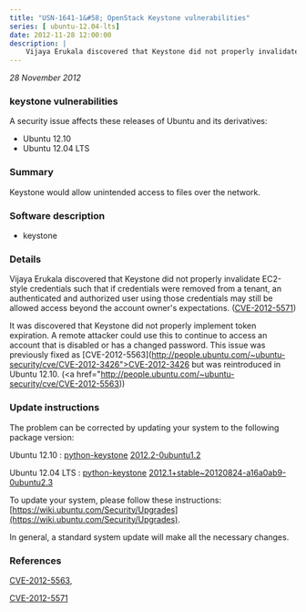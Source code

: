 ```yaml
---
title: "USN-1641-1&#58; OpenStack Keystone vulnerabilities"
series: [ ubuntu-12.04-lts]
date: 2012-11-28 12:00:00
description: |
    Vijaya Erukala discovered that Keystone did not properly invalidate EC2-style credentials such that if credentials were removed from a tenant, an authenticated and authorized user using those credentials may still be allowed access beyond the account owner&#39;s expectations. ([CVE-2012-5571](http://people.ubuntu.com/~ubuntu-security/cve/CVE-2012-5571))
--- 
```

 
 

*28 November 2012*

### keystone vulnerabilities

A security issue affects these releases of Ubuntu and its derivatives:

* Ubuntu 12.10
* Ubuntu 12.04 LTS

### Summary

Keystone would allow unintended access to files over the network. 

### Software description

* keystone 

### Details

Vijaya Erukala discovered that Keystone did not properly invalidate EC2-style credentials such that if credentials were removed from a tenant, an authenticated and authorized user using those credentials may still be allowed access beyond the account owner&#39;s expectations. ([CVE-2012-5571](http://people.ubuntu.com/~ubuntu-security/cve/CVE-2012-5571))

It was discovered that Keystone did not properly implement token expiration. A remote attacker could use this to continue to access an account that is disabled or has a changed password. This issue was previously fixed as [CVE-2012-5563](http://people.ubuntu.com/~ubuntu-security/cve/CVE-2012-3426">CVE-2012-3426</a> but was reintroduced in Ubuntu 12.10. (<a href="http://people.ubuntu.com/~ubuntu-security/cve/CVE-2012-5563)) 

### Update instructions

The problem can be corrected by updating your system to the following package version:

Ubuntu 12.10
 : [python-keystone](https://launchpad.net/ubuntu/+source/keystone) <span> [2012.2-0ubuntu1.2](https://launchpad.net/ubuntu/+source/keystone/2012.2-0ubuntu1.2) </span> 

Ubuntu 12.04 LTS
 : [python-keystone](https://launchpad.net/ubuntu/+source/keystone) <span> [2012.1+stable~20120824-a16a0ab9-0ubuntu2.3](https://launchpad.net/ubuntu/+source/keystone/2012.1+stable~20120824-a16a0ab9-0ubuntu2.3) </span> 

To update your system, please follow these instructions: [https://wiki.ubuntu.com/Security/Upgrades](https://wiki.ubuntu.com/Security/Upgrades).

In general, a standard system update will make all the necessary changes. 

### References

 
 [CVE-2012-5563](http://people.ubuntu.com/~ubuntu-security/cve/CVE-2012-5563), 

 [CVE-2012-5571](http://people.ubuntu.com/~ubuntu-security/cve/CVE-2012-5571)
 

